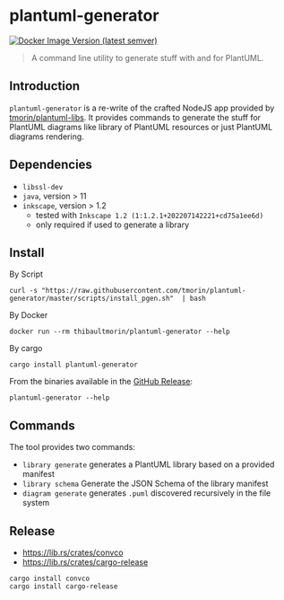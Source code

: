 # plantuml-generator

[![Docker Image Version (latest semver)](https://img.shields.io/docker/v/thibaultmorin/plantuml-generator?label=thibaultmorin%2Fplantuml-generator)](https://hub.docker.com/r/thibaultmorin/plantuml-generator)

> A command line utility to generate stuff with and for PlantUML.

## Introduction

`plantuml-generator` is a re-write of the crafted NodeJS app provided by [tmorin/plantuml-libs].
It provides commands to generate the stuff for PlantUML diagrams like library of PlantUML resources or just PlantUML diagrams rendering.

[tmorin/plantuml-libs]: https://github.com/tmorin/plantuml-libs

## Dependencies

- `libssl-dev`
- `java`, version > 11
- `inkscape`, version > 1.2
  - tested with `Inkscape 1.2 (1:1.2.1+202207142221+cd75a1ee6d)`
  - only required if used to generate a library

## Install

By Script
```shell
curl -s "https://raw.githubusercontent.com/tmorin/plantuml-generator/master/scripts/install_pgen.sh"  | bash
```

By Docker
```shell
docker run --rm thibaultmorin/plantuml-generator --help
```

By cargo
```shell
cargo install plantuml-generator
```

From the binaries available in the [GitHub Release]:
```shell
plantuml-generator --help
```

[GitHub Release]: https://github.com/tmorin/plantuml-generator/releases

## Commands

The tool provides two commands:

- `library generate` generates a PlantUML library based on a provided manifest
- `library schema` Generate the JSON Schema of the library manifest
- `diagram generate` generates `.puml` discovered recursively in the file system

## Release

- https://lib.rs/crates/convco
- https://lib.rs/crates/cargo-release

```shell
cargo install convco
cargo install cargo-release
```

